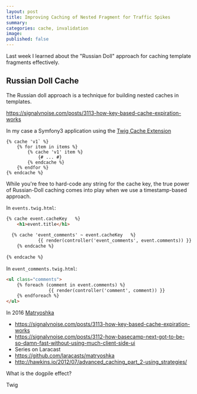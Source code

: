 ```yaml
---
layout: post
title: Improving Caching of Nested Fragment for Traffic Spikes
summary: 
categories: cache, invalidation
image: 
published: false
---
```


Last week I learned about the "Russian Doll" approach for caching template fragments effectively. 

## Russian Doll Cache

The Russian doll approach is a technique for building nested caches in templates. 

https://signalvnoise.com/posts/3113-how-key-based-cache-expiration-works



In my case a Symfony3 application using the [Twig Cache Extension](https://github.com/twigphp/twig-cache-extension)

```
{% cache 'v1` %}
    {% for item in items %}
        {% cache 'v1' item %}
            {# ... #}
        {% endcache %}
    {% endfor %}
{% endcache %}
```



While you're free to hard-code any string for the cache key, the true power of Russian-Doll caching comes into play when we use a timestamp-based approach.

In `events.twig.html`:
```html
{% cache event.cacheKey   %}
	<h1>event.title</h1>
	
  {% cache 'event_comments' ~ event.cacheKey   %}
			{{ render(controller('event_comments', event.comments)) }}
	{% endcache %}
	
{% endcache %}
```

In `event_comments.twig.html`:
```html
<ul class="comments">
    {% foreach (comment in event.comments) %}
				{{ render(controller('comment', comment)) }}
    {% endforeach %}
</ul>
```



In 2016 [Matryoshka](https://github.com/laracasts/matryoshka)

- https://signalvnoise.com/posts/3113-how-key-based-cache-expiration-works
- https://signalvnoise.com/posts/3112-how-basecamp-next-got-to-be-so-damn-fast-without-using-much-client-side-ui
- Series on Laracast 
- https://github.com/laracasts/matryoshka
- http://hawkins.io/2012/07/advanced_caching_part_2-using_strategies/

What is the dogpile effect?

Twig 
